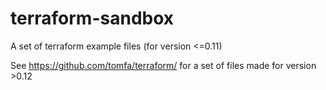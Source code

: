 # terraform-sandbox
A set of terraform example files (for version <=0.11)

See https://github.com/tomfa/terraform/ for a set of files made for version >0.12
